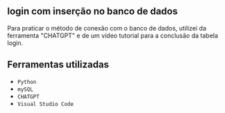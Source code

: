 ## login com inserção no banco de dados

Para praticar o método de conexão com o banco de dados, utilizei da ferramenta "CHATGPT" e de um vídeo tutorial para a conclusão da tabela login.

## Ferramentas utilizadas

- ``Python``
- ``mySQL``
- ``CHATGPT``
- ``Visual Studio Code``